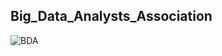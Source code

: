 ## Big_Data_Analysts_Association
![BDA](https://github.com/MinwooPyeon/Big_Data_Analysts_Association/assets/153968515/90be1a57-7b23-4a50-a9bc-5ec05613e7fb)
